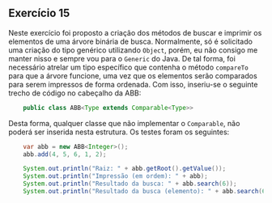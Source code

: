 ## Exercício 15

Neste exercício foi proposto a criação dos métodos de buscar e imprimir os elementos de uma árvore binária de busca. Normalmente, só é solicitado uma criação do tipo genérico utilizando `Object`, porém, eu não consigo me manter nisso e sempre vou para o `Generic` do Java. De tal forma, foi necessário atrelar um tipo específico que contenha o método `compareTo` para que a árvore funcione, uma vez que os elementos serão comparados para serem impressos de forma ordenada. Com isso, inseriu-se o seguinte trecho de código no cabeçalho da ABB:

```java
    public class ABB<Type extends Comparable<Type>>
```

Desta forma, qualquer classe que não implementar o `Comparable`, não poderá ser inserida nesta estrutura. Os testes foram os seguintes:

```java
    var abb = new ABB<Integer>();
    abb.add(4, 5, 6, 1, 2);

    System.out.println("Raiz: " + abb.getRoot().getValue());
    System.out.println("Impressão (em ordem): " + abb);                                 // [1, 2, 4, 5, 6]
    System.out.println("Resultado da busca: " + abb.search(6));                         // NodeTree [value=6]
    System.out.println("Resultado da busca (elemento): " + abb.search(6).getValue());   // 6
```
